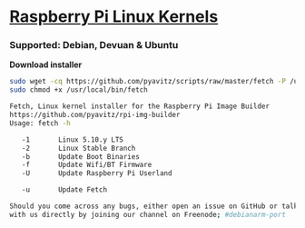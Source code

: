# [Raspberry Pi Linux Kernels](https://github.com/pyavitz/rpi-img-builder)
### Supported: Debian, Devuan & Ubuntu
**Download installer**

```sh
sudo wget -cq https://github.com/pyavitz/scripts/raw/master/fetch -P /usr/local/bin
sudo chmod +x /usr/local/bin/fetch
```
```sh
Fetch, Linux kernel installer for the Raspberry Pi Image Builder
https://github.com/pyavitz/rpi-img-builder
Usage: fetch -h

   -1       Linux 5.10.y LTS
   -2       Linux Stable Branch
   -b       Update Boot Binaries
   -f       Update Wifi/BT Firmware
   -U       Update Raspberry Pi Userland

   -u       Update Fetch

Should you come across any bugs, either open an issue on GitHub or talk
with us directly by joining our channel on Freenode; #debianarm-port
```

